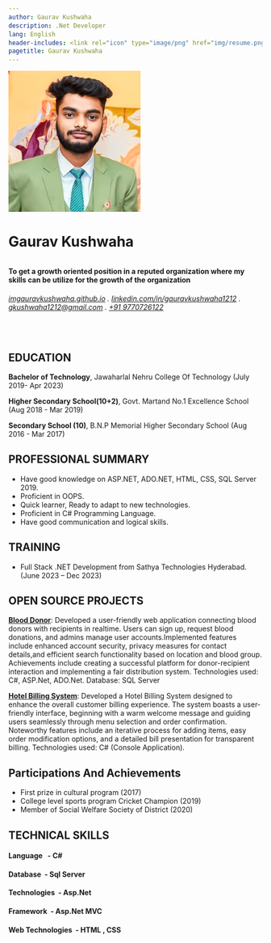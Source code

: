 ```yaml
---
author: Gaurav Kushwaha
description: .Net Developer
lang: English
header-includes: <link rel="icon" type="image/png" href="img/resume.png" />
pagetitle: Gaurav Kushwaha
---
```


![alt text](<img/ gaurav.jpeg>)

Gaurav Kushwaha
==================

######  

####  To get a growth oriented position in a reputed organization where my skills can be utilize for the growth of the organization

######  [imgauravkushwaha.github.io](https://imgauravkushwaha.github.io/) . [linkedin.com/in/gauravkushwaha1212](linkedin.com/in/gauravkushwaha1212) . [gkushwaha1212@gmail.com](mailto:gkushwaha1212@gmail.com) . [+91 9770726122](tel:+919770726122)

<br>

  
## EDUCATION
**Bachelor of Technology**,  Jawaharlal Nehru College Of Technology (July 2019- Apr 2023)

**Higher Secondary School(10+2)**, Govt. Martand No.1 Excellence School (Aug 2018 - Mar 2019)

**Secondary School (10)**, B.N.P Memorial Higher Secondary School (Aug 2016 - Mar 2017)

 

## PROFESSIONAL SUMMARY
- Have good knowledge on ASP.NET, ADO.NET, HTML, CSS, SQL Server 2019.
- Proficient in OOPS.
- Quick learner, Ready to adapt to new technologies.
- Proficient in C# Programming Language.
- Have good communication and logical skills.


## TRAINING
- Full Stack .NET Development from Sathya Technologies Hyderabad.
(June 2023 – Dec 2023)


## OPEN SOURCE PROJECTS
 

**[Blood Donor](https://github.com/iamgauravkushwaha/Blood-Donor.git)**:  Developed a user-friendly web application connecting blood donors with recipients in realtime. Users can sign up, request blood donations, and admins manage user accounts.Implemented features include enhanced account security, privacy measures for contact details,and efficient search functionality based on location and blood group. Achievements include creating a successful platform for donor-recipient interaction and implementing a fair distribution system.
  Technologies used: C#, ASP.Net, ADO.Net. Database: SQL Server

**[Hotel Billing System](https://github.com/iamgauravkushwaha/Hotel-Billing-System.git)**: Developed a Hotel Billing System designed to enhance the overall customer billing experience. The system boasts a user-friendly interface, beginning with a warm welcome message and guiding users seamlessly through menu selection and order confirmation. Noteworthy features include an iterative process for adding items, easy order modification options, and a detailed bill presentation for transparent billing.
  Technologies used: C# (Console Application).

 
## Participations And Achievements

-   First prize in cultural program (2017)
-  College level sports program Cricket Champion (2019)
-  Member of Social Welfare Society of District (2020)

## TECHNICAL SKILLS
#### Language  &nbsp; - C#


#### Database &nbsp;- Sql Server 


#### Technologies &nbsp;- Asp.Net


#### Framework &nbsp;- Asp.Net MVC


#### Web Technologies &nbsp;- HTML , CSS


 



